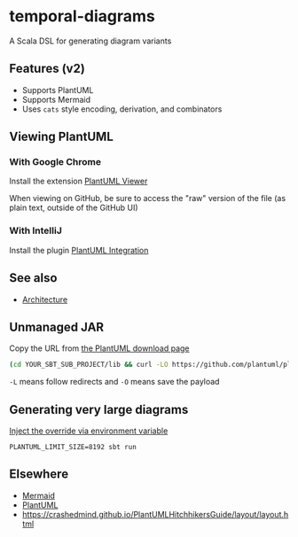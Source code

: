# temporal-diagrams
A Scala DSL for generating diagram variants

## Features (v2)

- Supports PlantUML
- Supports Mermaid
- Uses `cats` style encoding, derivation, and combinators

## Viewing PlantUML

### With Google Chrome

Install the extension [PlantUML Viewer](https://chrome.google.com/webstore/detail/plantuml-viewer/legbfeljfbjgfifnkmpoajgpgejojooj?hl=en)

When viewing on GitHub, be sure to access the "raw" version of the file (as plain text, outside of the GitHub UI)

### With IntelliJ

Install the plugin [PlantUML Integration](https://plugins.jetbrains.com/plugin/7017-plantuml-integration)

## See also

- [Architecture](/docs/architecture.md)

## Unmanaged JAR

Copy the URL from [the PlantUML download page](https://plantuml.com/download)

```bash
(cd YOUR_SBT_SUB_PROJECT/lib && curl -LO https://github.com/plantuml/plantuml/releases/download/v1.2023.13/plantuml-mit-1.2023.13.jar)
```

`-L` means follow redirects and `-O` means save the payload

## Generating very large diagrams

[Inject the override via environment variable](https://plantuml.com/faq)

```
PLANTUML_LIMIT_SIZE=8192 sbt run
```

## Elsewhere

- [Mermaid](http://mermaid.js.org/)
- [PlantUML](https://plantuml.com/)
- https://crashedmind.github.io/PlantUMLHitchhikersGuide/layout/layout.html
